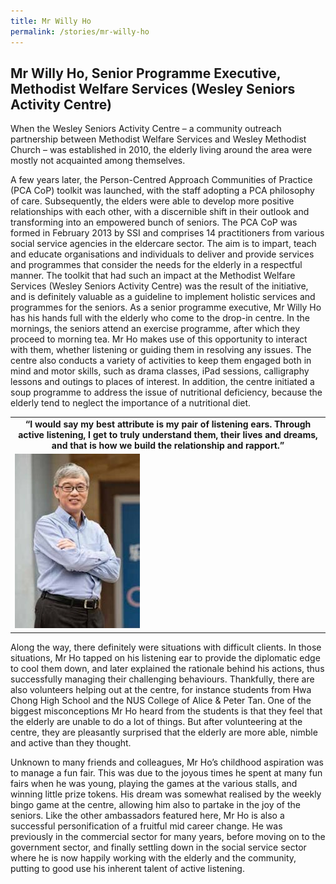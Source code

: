 ```yaml
---
title: Mr Willy Ho
permalink: /stories/mr-willy-ho
---
```


## Mr Willy Ho, Senior Programme Executive, Methodist Welfare Services (Wesley Seniors Activity Centre)

When the Wesley Seniors Activity Centre – a community outreach partnership between Methodist Welfare Services and Wesley Methodist Church – was established in 2010, the elderly living around the area were mostly not acquainted among themselves.

A few years later, the Person-Centred Approach Communities of Practice (PCA CoP) toolkit was launched, with the staff adopting a PCA philosophy of care. Subsequently, the elders were able to develop more positive relationships with each other, with a discernible shift in their outlook and transforming into an empowered bunch of seniors. The PCA CoP was formed in February 2013 by SSI and comprises 14 practitioners from various social service agencies in the eldercare sector. The aim is to impart, teach and educate organisations and individuals to deliver and provide services and programmes that consider the needs for the elderly in a respectful manner. The toolkit that had such an impact at the Methodist Welfare Services (Wesley Seniors Activity Centre) was the result of the initiative, and is definitely valuable as a guideline to implement holistic services and programmes for the seniors. As a senior programme executive, Mr Willy Ho has his hands full with the elderly who come to the drop-in centre. In the mornings, the seniors attend an exercise programme, after which they proceed to morning tea. Mr Ho makes use of this opportunity to interact with them, whether listening or guiding them in resolving any issues. The centre also conducts a variety of activities to keep them engaged both in mind and motor skills, such as drama classes, iPad sessions, calligraphy lessons and outings to places of interest. In addition, the centre initiated a soup programme to address the issue of nutritional deficiency, because the elderly tend to neglect the importance of a nutritional diet.

<table>
	<tbody>
		<tr>
      <td style="text-align: center;"><strong style="text-align: center;">“I would say my best attribute is my pair of listening ears. Through active listening, I get to truly understand them, their lives and dreams, and that is how we build the relationship and rapport.”</strong></td>
		</tr>
		<tr>
			<td><img alt="Mr Willy Ho" src="/images/stories/pages/mr-willy-ho.jpg" style="width: 200px; height: 279px;" /></td>
		</tr>
	</tbody>
</table>

Along the way, there definitely were situations with difficult clients. In those situations, Mr Ho tapped on his listening ear to provide the diplomatic edge to cool them down, and later explained the rationale behind his actions, thus successfully managing their challenging behaviours. Thankfully, there are also volunteers helping out at the centre, for instance students from Hwa Chong High School and the NUS College of Alice & Peter Tan. One of the biggest misconceptions Mr Ho heard from the students is that they feel that the elderly are unable to do a lot of things. But after volunteering at the centre, they are pleasantly surprised that the elderly are more able, nimble and active than they thought. 

Unknown to many friends and colleagues, Mr Ho’s childhood aspiration was to manage a fun fair. This was due to the joyous times he spent at many fun fairs when he was young, playing the games at the various stalls, and winning little prize tokens. His dream was somewhat realised by the weekly bingo game at the centre, allowing him also to partake in the joy of the seniors. Like the other ambassadors featured here, Mr Ho is also a successful personification of a fruitful mid career change. He was previously in the commercial sector for many years, before moving on to the government sector, and finally settling down in the social service sector where he is now happily working with the elderly and the community, putting to good use his inherent talent of active listening. 
